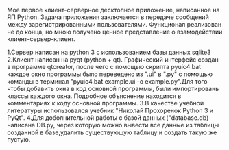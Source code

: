 Мое первое клиент-серверное десктопное приложение, написанное на ЯП Python.
Задача приложения заключается в передаче сообщений между зарегистрированными пользователями.
Функционал реализован не до конца, но мною получено ценное представление о взамодействии клиент-сервер-клиент.

1.Сервер написан на python 3 с использованием базы данных sqlite3
2.Клиент написан на pyqt (python + qt). Графический интерфейс создан в программе qtcreator, после чего с помощью скрипта pyuic4.bat каждое окно программы было переведено из ".ui" в ".py" с помощью команды в терминал "pyuic4.bat example.ui -o example.py".Для того чтобы добавить окна в код основной программы, были импортированы классы каждого окна. Подробное объяснение находится в комментариях к коду основной программы.
3.В качестве учебной литературы использовался учебник "Николай Прохоренок Python 3 и PyQt".
4.Для доболнительной работы с базой данных ("database.db) написана DB.py, через которую можно вывести все данные из таблицы созданной в базе,удалить существующую таблицу и создать такую же пустую.